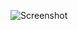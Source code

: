 ![Screenshot](https://raw.githubusercontent.com/Cryakl/Ultimate-RAT-Collection/refs/heads/main/SylaRat/Syla%20R.A.T.%200.3/Screenshot.png)
